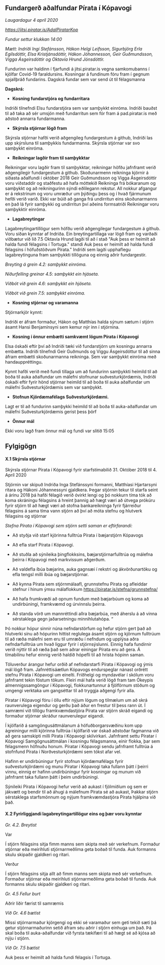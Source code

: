 ## Fundargerð aðalfundar Pírata í Kópavogi

*Laugardagur 4 apríl 2020*

*https://jitsi.piratar.is/AdalPiratarKop*

*Fundur settur klukkan 14:00*

*Mætt: Indriði Ingi Stefánsson, Hákon Helgi Leifsson, Sigurbjörg Erla Egilsdóttir, Elsa Kristjánsdóttir, Hákon Jóhannesson, Geir Guðmundsson, Vigga Ásgeirsdóttir og Oktavía Hrund Jónsdóttir.*

Fundurinn var haldinn í fjarfundi á jitsi.piratar.is vegna samkomubanns í kjölfar Covid-19 faraldursins.  Kosningar á fundinum fóru fram í gegnum spjallþráð fundarins.
Dagskrá fundar sem var send út til félagsmanna

**Dagskrá:**

* **Kosning fundarstjóra og fundarritara**

Indriði tilnefndi Elsu fundarstjóra sem var samþykkt einróma. Indriði bauðst til að taka að sér umsjón með fundarritun sem fór fram á pad.piratar.is með aðstoð annarra fundarmanna. 
 
* **Skýrsla stjórnar lögð fram**

Skýrsla stjórnar hafði verið aðgengileg fundargestum á github, Indriði las upp skýrsluna til samþykkis fundarmanna. Skýrsla stjórnar var svo samþykkt einróma.

* **Reikningar lagðir fram til samþykktar**

Reikningar voru lagðir fram til samþykktar, reikningar höfðu jafnframt verið aðgengilegir fundargestum á github. Skoðunarmenn reikninga kjörnir á síðasta aðalfundi í október 2018  Geir Guðmundsson og Vigga Ásgeirsdóttir voru viðstaddir og staðfestu að hafa móttekið Reikninga frá bókaranum og samþykkt og að reikningurinn sýndi eðlilegann rekstur.  All nokkur afgangur er á rekstrinum og voru umræður um þýðingu þess og í hvað fjármunum hefði verið varið. 
Ekki var búið að ganga frá undirritun eins skoðunarmanns en það lá fyrir samþykki og undirritun því aðeins formsatriði 
Reikningar voru samþykktir einróma.


* **Lagabreytingar**

Lagabreytingartillögur sem höfðu verið aðgengilegar fundargestum á github.  Voru síðan kynntar af Indriða. Ein breytingartillaga var lögð fram og varðaði viðbætur við lið 7.5 
Oktavía Hrund lagði til að í stað "Auk þess er heimilt að halda fundi félagsins í Tortuga." standi Auk þess er heimilt að halda fundi félagsins í höfuðstöðvum Pírata."  Indriði sem lagði upphaflegu lagabreytinguna fram samþykkti tillöguna og einnig aðrir fundargestir. 


*Breyting á grein 4.2: samþykkt einróma.*

*Niðurfelling greinar 4.5: samþykkt ein hjáseta.*

*Viðbót við grein 4.6:  samþykkt ein hjáseta.*

*Viðbót við grein 7.5: samþykkt einróma.* 


* **Kosning stjórnar og varamanna**

Stjórnarkjör kynnt:

Indriði er áfram formaður, Hákon og Matthías halda sýnum sætum í stjórn ásamt Hansi Benjamínsyni sem kemur nýr inn í stjórnina. 



* **Kosning í önnur embætti samkvæmt lögum Pírata í Kópavogi**

Elsa óskaði eftir því að Indriði tæki við fundarstjórn um kosningu annarra embætta.  Indriði tilnefndi Geir Guðmunds og Viggu Ásgeirsdóttur til að sinna áfram embætti skoðunarmanna reikninga.  Sem var samþykkt einróma með handauppréttingu. 

Kynnt hafði verið með fundi tillaga um að fundurinn samþykkti heimild til að boða til auka aðalfundar um málefni stofnunar suðvesturkjördæmis,  Indriði óskaði eftir fyrir hönd stjórnar heimild til að boða til auka aðalfundar um málefni Suðvesturkjördæmis sem var samþykkt. 

* **Stofnun Kjördæmafélags Suðvesturkjördæmi.**

Lagt er til að fundurinn samþykki heimild til að boða til auka-aðalfundar um málefni Suðvesturkjördæmis gerist þess þörf

* **Önnur mál**













Ekki voru lagð fram önnur mál og fundi var slitið 15:05

## Fylgigögn 

#### X.1 Skýrsla stjórnar 

Skýrsla stjórnar Pírata í Kópavogi fyrir starfstímabilið 31. Október 2018 til 4. Apríl 2020

Stjórnin var skipuð Indriða Inga Stefánssyni formanni, Matthíasi Hjartarsyni ritara og Hákoni Jóhannessyni gjaldkera. Þegar stjórnin tekur til starfa seint á árinu 2018 þá hafði félagið verið óvirkt lengi og þó nokkurn tíma tók að koma skráningu félagsins á hreint þannig að hægt væri að útvega prókúru fyrir stjórn til að hægt væri að stofna bankareikninga fyrir fjárreiður félagsins á sama tíma vann stjórn að því að móta stefnu og hlutverk félagsins og stjórnar

*Stefna Pírata í Kópavogi sem stjórn setti saman er eftirfarandi:*

* Að styðja við starf kjörinna fulltrúa Pírata í bæjarstjórn Kópavogs

* Að efla starf Pírata í Kópavogi.

* Að stuðla að sýnileika þingflokksins, bæjarstjórnarfulltrúa og málefna þeirra í Kópavogi með markvissum aðgerðum.

* Að valdefla íbúa bæjarins, auka gagnsæi í rekstri og ákvörðunartöku og efla tengsl milli íbúa og bæjarstjórnar.

* Að kynna Pírata sem stjórnmálaafl, grunnstefnu Pírata og afleiddar stefnur í hinum ýmsu málaflokkum https://piratar.is/stefna/grunnstefna/

* Að hafa frumkvæði að opnum fundum með bæjarbúum og koma að undirbúningi, framkvæmd og úrvinnslu þeirra.

* Að standa vörð um mannréttindi allra bæjarbúa, með áherslu á að vinna sérstaklega gegn jaðarsetningu minnihlutahópa. “

Þó nokkur hópur sinnir núna nefndarstörfum og hefur stjórn gert það að hlutverki sínu að hópurinn hittist reglulega ásamt stjórn og kjörnum fulltrúum til að ræða málefni sem eru til umræðu í nefndum og upplýsa aðra nefndarfulltrúa um hvað liggur fyrir í stjórnsýslunni. Einnig hafa fundirnir verið nýttir til að ræða það sem aðrar einingar Pírata eru að gera. Á tímabilinu hefur einnig verið haldið hópefli til að hrista hópinn saman.

Töluverður árangur hefur orðið af nefndarstarfi Pírata í Kópavogi og ýmis mál lögð fram. Jafnréttisáætlun Kópavogs endurspeglar nánast orðrétt stefnu Pírata í Kópavogi um einelti. Friðhelgi og myndavélar í skólum voru jafnframt tekin föstum tökum. Fleiri mál hafa verið lögð fram tam Ókeypis almennigssamgöngur í Kópavogi, flokkunartunnur á fjölförnum stöðum og umgengi verktaka um gangséttar til að tryggja aðgengi fyrir alla.

Píratar í Kópavogi fóru í öllu eftir nýjum lögum og tilmælum um að skrá raunverulega eigendur og gerðu það áður en frestur til þess rann út. Í samræmi við tillögu framkvæmdastjóra Pírata var stjórn skráð eigandi og formaður stjórnar skráður raunverulegur eigandi.

Í kjölfarið á samgöngusáttmálanum á höfuðborgarsvæðinu kom upp ágreiningur milli kjörinna fulltrúa í kjölfarið var óskað aðstoðar fagmanna við að gera samskipti milli Pírata í Kópavogi skilvirkari. Jafnframt settu Píratar í Kópavogi Samgögnusáttmálan í kosningu félagsmanna, einir flokka, þar sem félagsmenn höfnuðu honum. Píratar í Kópavogi sendu jafnframt fulltrúa á stofnfund Pírata í Norðvesturkjördæmi sem tókst afar vel.

Hafinn er undirbúningur fyrir stofnun kjördæmafélags fyrir suðvesturkjördæmi og munu Píratar í Kópavogi taka fullann þátt í þeirri vinnu, einnig er hafinn undirbúningur fyrir kosningar og munum við jafnframt taka fullann þátt í þeim undirbúningi.

Sýnileiki Pírata í Kópavogi hefur verið að aukast í fjölmiðlum og sem er jákvætt og bendir til að áhugi á málefnum Pírata sé að aukast, Þakkar stjórn sérstaklega starfsmönnum og nýjum framkvæmdastjóra Pírata hjálpina við það.

#### X.2 Fyrirliggjandi lagabreytingartillögur eins og þær voru kynntar 

*Gr. 4.2. Breytist*

Var

Í stjórn félagsins sitja fimm manns sem skipta með sér verkefnum. Formaður stjórnar eða meirihluti stjórnarmeðlima geta boðað til funda. Auk formanns skulu skipaðir gjaldkeri og ritari.

Verður

Í stjórn félagsins sitja allt að fimm manns sem skipta með sér verkefnum. Formaður stjórnar eða meirihluti stjórnarmeðlima geta boðað til funda. Auk formanns skulu skipaðir gjaldkeri og ritari.

*Gr. 4.5 Fellur burt*

Aðrir liðir færist til samræmis

*Við Gr. 4.6 bætist*

Missi stjórnarmaður kjörgengi og ekki sé varamaður sem geti tekið sæti þá getur stjórnarmaðurinn setið áfram séu aðrir í stjórn einhuga um það. Þá skal boða til auka-aðalfundar við fyrsta tækifæri til að hægt sé að kjósa að nýju í stjórn.

*Við Gr. 7.5 bætist*

Auk þess er heimilt að halda fundi félagsis í Tortuga.

  



